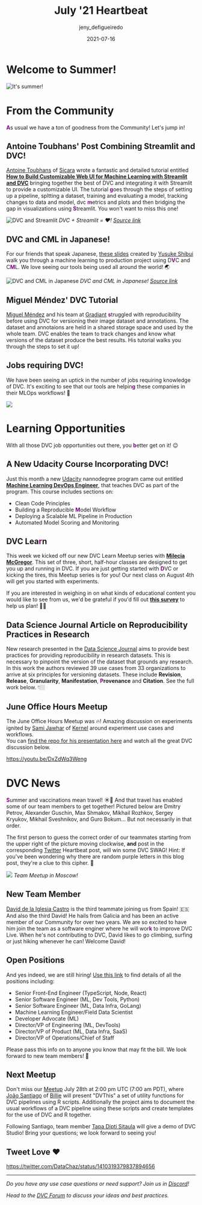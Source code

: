 ﻿---
title: July '21 Heartbeat
date: 2021-07-16
description: |
  Monthly updates are here! Great new tutorials from the Community, uptick in 
  jobs requiring DVC, awesome Community discussion on experiments at our June
  Meetup and a cipher. Can you figure it out?
descriptionLong: |
  This month you will find:
  - 📈 DVC + Streamlit = ❤️,
  - 🇯🇵 DVC in Japanese,
  - 📖 A new Udacity Course that includes DVC,
  - 🧑🏽‍💻 More and more jobs requiring DVC
  - 🧪 June Meetup on Experiments,
  - 🚀 New team member, a secret code and more!
picture: 2021-07-16/july21cover.png
author: jeny_defigueiredo
commentsUrl: https://discuss.dvc.org/t/july-heartbeat/825
tags:
  - Heartbeat
  - DVC
  - CML
  - Streamlit
  - Udacity
---

# Welcome to Summer!

![It's summer!](https://media.giphy.com/media/WuY9yfI89DbNu/giphy.gif)

# From the Community

<span style="color:purple">**A**</span>s usual we have a ton of goodness from
the Community! Let's jump in!

## Antoine Toubhans' Post Combining Streamlit and DVC!

[Antoine Toubhans](https://www.linkedin.com/in/antoine-toubhans-92262119/) of
[Sicara](https://www.sicara.fr/) wrote a fantastic and detailed tutorial
entitled
[**How to Build Customizable Web UI for Machine Learning with Streamlit and DVC**](https://www.sicara.ai/blog/dvc-streamlit-webui-ml)
bringing together the best of DVC and integrating it with Streamlit to provide a
customizable UI. The tutorial <span style="color:purple">**g**</span>oes through
the steps of setting up a pipeline, spltting a dataset, training and evaluating
a model, tracking changes to data and model, dvc
<span style="color:purple">**m**</span>etrics and plots and then bridging the
gap in visualizations using <span style="color:purple">**S**</span>treamlit. You
won't want to miss this one!

![DVC and Streamlit](/uploads/images/2021-07-16/streamlit2.png) _DVC + Streamlit
= ♥️! [Source link](https://www.sicara.ai/blog/dvc-streamlit-webui-ml)_

## DVC and CML in Japanese!

For our friends that speak Japanese,
[these slides](https://www.slideshare.net/yusukeshibui/testing-machine-learningdevelopment)
created by
[Yusuke Shibui](https://www.slideshare.net/yusukeshibui?utm_campaign=profiletracking&utm_medium=sssite&utm_source=ssslideview)
walk you through a machine learning to production project using
D<span style="color:purple">**V**</span>C and
C<span style="color:purple">**M**</span>L. We love seeing our tools being used
all around the world! 🌏

![DVC and CML in Japanese](/uploads/images/2021-07-16/in-japanese.png) _DVC and
CML in Japanese!
[Source link](https://www.slideshare.net/yusukeshibui/testing-machine-learningdevelopment)_

## Miguel Méndez' DVC Tutorial

[Miguel Méndez](https://www.linkedin.com/in/miguel-mendez/) and his team at
[Gradiant](https://www.gradiant.org/en/)
<span style="color:purple">**s**</span>truggled with reproducibility before
using DVC for versioning their image dataset and annotations. The dataset and
annotaions are held in a shared storage space and used by the whole team. DVC
enables the team to track changes and know what versions of the dataset produce
the best results. His tutorial walks you through the steps to set it up!

<external-link
href="https://mmeendez8.github.io/2021/07/01/dvc-tutorial.html"
title="Version Control Your Dataset with DVC"
description="Miguel Méndez' tutorial on using DVC for versioning datasets and providing reproducibility"
link="https://github.io"
image="/uploads/images/2021-07-16/git-dvc.png"/>

## Jobs requiring DVC!

We have been seeing an uptick in the number of jobs requiring knowledge of DVC.
It's exciting to see that our tools are
helpin<span style="color:purple">**g**</span> these companies in their MLOps
workflows! 🎉

![](/uploads/images/2021-07-16/job-descriptions.png)

# Learning Opportunities

With all those DVC job opportunities out there, you
<span style="color:purple">**b**</span>etter get on it! 😉

## A New Udacity Course Incorporating DVC!

Just this month a new
[Udacity](https://www.udacity.com/course/machine-learning-dev-ops-engineer-nanodegree--nd0821)
nannodegree program came out entitled
[**Machine Learning DevOps Engineer**](https://www.udacity.com/course/machine-learning-dev-ops-engineer-nanodegree--nd0821),
that teaches DVC as part of the program. This course includes sections on:

- Clean Code Principles
- Building a Reproducible <span style="color:purple">**M**</span>odel Workflow
- Deploying a Scalable ML Pipeline in Production
- Automated Model Scoring and Monitoring

<external-link
href="https://www.udacity.com/course/machine-learning-dev-ops-engineer-nanodegree--nd0821"
title="Machine Learning DevOps Engineer"
description="A new nanodegree program offered by Udacity teaching DVC as part of the curriculum"
link="https://udacity.com"
image="/uploads/images/2021-07-16/udacity.png"/>

## DVC Lea<span style="color:purple">**r**</span>n

This week we kicked off our new DVC Learn Meetup series with
[**Milecia McGregor**](https://twitter.com/FlippedCoding). This set of three,
short, half-hour classes are designed to get you up and running in DVC. If you
are just getting started with <span style="color:purple">**D**</span>VC or
kicking the tires, this Meetup series is for you! Our next class on August 4th
will get you started with experiments.

If you are interested in weighing in on what kinds of educational content you
would like to see from us, we'd be grateful if you'd fill out
[**this survey**](https://docs.google.com/forms/d/e/1FAIpQLSdmwjs0ZkxDdODfZTvSwP2bVW4JAVVdxiYhQPyW5dSbsZC8qg/viewform?pli=1)
to help us plan! 🙏🏼

<external-link
href="https://www.meetup.com/DVC-Community-Virtual-Meetups/events/279447414/"
title="DVC Learn - Getting Started: Experiments"
description="The next DVC Learn Meetup taught by Melecia McGregor designed to get you started with DVC Experiments"
link="https://meetup.com"
image="/uploads/images/2021-07-16/dvc_learn.png"/>

## Data Science Journal Article on Reproducibility Practices in Research

New research presented in the
[Data Science Journal](https://datascience.codata.org/) aims to provide best
practices for providing reproducibility in research datasets. This is necessary
to pinpoint the version of the dataset that grounds any research. In this work
the authors reviewed 39 use cases from 33 organizations to arrive at six
principles for versioning datasets. These include **Revision**, **Release**,
**Granularity**, **Manifestation**,
<span style="color:purple">**P**</span>**rovenance** and **Citation**. See the
full work below. 👇🏼

<external-link
href="https://datascience.codata.org/articles/10.5334/dsj-2021-012/"
title="Versioning Data is About More Than Revisions:  A Conceptual Framework and Proposed Priniciples"
description="Authors analyze 39 use cases in 33 organziations to arrive at proposed principles when versioning data."
link="https://datascience.codata.org"
image="/uploads/images/2021-07-16/dsj.png"/>

## June Office Hours Meetup

The June Office Hours Meetup was 🔥! Amazing discussion on experiments ignited
by [Sami Jawhar](https://www.linkedin.com/in/sami-jawhar-a58b9849/) of
[Kernel](https://www.kernel.com/) around experiment use cases and workflows.  
You can
[find the repo for his presentation here](https://github.com/sjawhar/dvc-cloud-runner)
and watch all the great DVC discussion below.

https://youtu.be/DxZdWq3Weng

# DVC News

<span style="color:purple">**S**</span>ummer and vaccinations mean travel! ☀️💉
And that travel has enabled some of our team members to get together! Pictured
below are Dmitry Petrov, Alexander Guschin, Max Shmakov, Mikhail Rozhkov, Sergey
Kryukov, Mikhail Sveshnikov, and Guro Bokum... But not necessarily in that
order.

The first person to guess the correct order of our teammates starting from the
upper right of the picture moving clockwise, **and** post in the corresponding
[Twitter](https://twitter.com/DVCorg) Heartbeat post, will win some DVC SWAG!
Hint: If you've been wondering why there are random purple letters in this blog
post, they're a clue to this cipher. 🧐

![](/uploads/images/2021-07-16/team.jpg) _Team Meetup in Moscow!_

## New Team Member

[David de la Iglesia Castro](https://www.linkedin.com/in/david-de-la-iglesia-castro-b4b67b20a/)
is the third teammate joining us from Spain! 🇪🇸 And also the third David! He
hails from Galicia and has been an active member of our Community for over two
years. We are so excited to have him join the team as a software enginer where
he will wor<span style="color:purple">**k**</span> to improve DVC Live. When
he's not contributing to DVC, David likes to go climbing, surfing or just hiking
whenever he can! Welcome David!

## Open Positions

And yes indeed, we are still hiring!
[Use this link](https://www.notion.so/iterative/iterative-ai-is-hiring-852cb978129645e1906e2c9a878a4d22)
to find details of all the positions including:

- Senior Front-End Engineer (TypeScript, Node, React)
- Senior Software Engineer (ML, Dev Tools, Python)
- Senior Software Engineer (ML, Data Infra, GoLang)
- Machine Learning Engineer/Field Data Scientist
- Developer Advocate (ML)
- Director/VP of Engineering (ML, DevTools)
- Director/VP of Product (ML, Data Infra, SaaS)
- Director/VP of Operations/Chief of Staff

Please pass this info on to anyone you know that may fit the bill. We look
forward to new team members! 🎉

## Next Meetup

Don't miss our
[Meetup](https://www.meetup.com/DVC-Community-Virtual-Meetups/events/279024694/)
July 28th at 2:00 pm UTC (7:00 am PDT), where
[João Santiago](https://www.linkedin.com/in/jcpsantiago/) of
[Billie](https://www.billie.io/) will present "DVThis" a set of utility
functions for DVC pipelines using R scripts. Additionally the project aims to
document the usual workflows of a DVC pipeline using these scripts and create
templates for the use of DVC and R together.

Following Santiago, team member
[Tapa Dipti Sitaula](https://www.linkedin.com/in/tapa-dipti-sitaula/) will give
a demo of DVC Studio! Bring your questions; we look forward to seeing you!

<external-link
href="https://www.meetup.com/DVC-Community-Virtual-Meetups/events/279024694/"
title="DVThis"
description="July DVC Office Hours with João Santiago of Billie shows us how to use R with DVC, presenting DVThis and Tapa Dipti Sitaula shares a demo of DVC Studio."
link="https://meetup.com"
image="/uploads/images/2021-07-16/office-hours-meetup.png"/>

## Tweet Love ❤️

https://twitter.com/DataChaz/status/1410319379837894656

---

_Do you have any use case questions or need support? Join us in
[Discord](https://discord.com/invite/dvwXA2N)!_

_Head to the [DVC Forum](https://discuss.dvc.org/) to discuss your ideas and
best practices._
